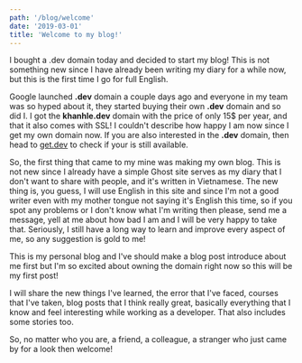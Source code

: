 ```yaml
---
path: '/blog/welcome'
date: '2019-03-01'
title: 'Welcome to my blog!'
---
```


I bought a .dev domain today and decided to start my blog! This is not something new since I have already been writing
my diary for a while now, but this is the first time I go for full English.

<!-- end -->

Google launched **.dev** domain a couple days ago and everyone in my team was so hyped about it, they started buying their own **.dev** domain and so did I. I got the **khanhle.dev** domain with the price of only 15\$ per year, and that it also comes with SSL! I couldn't describe how happy I am now since I get my own domain now. If you are also interested in the **.dev** domain, then head to [get.dev](https://get.dev) to check if your is still available.

So, the first thing that came to my mine was making my own blog. This is not new since I already have a simple Ghost site serves as my diary that I don't want to share with people, and it's written in Vietnamese. The new thing is, you guess, I will use English in this site and since I'm not a good writer even with my mother tongue not saying it's English this time, so if you spot any problems or I don't know what I'm writing then please, send me a message, yell at me about how bad I am and I will be very happy to take that. Seriously, I still have a long way to learn and improve every aspect of me, so any suggestion is gold to me!

This is my personal blog and I've should make a blog post introduce about me first but I'm so excited about owning the domain right now so this will be my first post!

I will share the new things I've learned, the error that I've faced, courses that I've taken, blog posts that I think really great, basically everything that I know and feel interesting while working as a developer. That also includes some stories too.

So, no matter who you are, a friend, a colleague, a stranger who just came by for a look then welcome!
